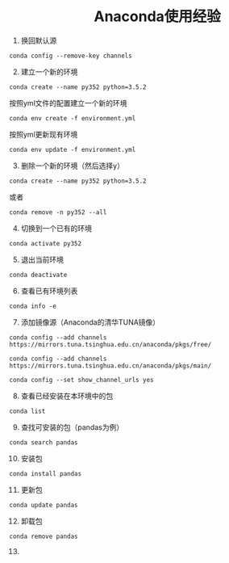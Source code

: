# 　　　　　　Anaconda使用经验

1. 换回默认源

  `conda config --remove-key channels`

2. 建立一个新的环境

  `conda create --name py352 python=3.5.2`

   按照yml文件的配置建立一个新的环境

  `conda env create -f environment.yml`

   按照yml更新现有环境

  `conda env update -f environment.yml`

3. 删除一个新的环境（然后选择y）

  `conda create --name py352 python=3.5.2`

   或者

  `conda remove -n py352 --all`

4. 切换到一个已有的环境

  `conda activate py352`

5. 退出当前环境

  `conda deactivate`

6. 查看已有环境列表

  `conda info -e`

7. 添加镜像源（Anaconda的清华TUNA镜像）

  `conda config --add channels https://mirrors.tuna.tsinghua.edu.cn/anaconda/pkgs/free/`

  `conda config --add channels https://mirrors.tuna.tsinghua.edu.cn/anaconda/pkgs/main/`

  `conda config --set show_channel_urls yes`

8. 查看已经安装在本环境中的包

  `conda list`

9. 查找可安装的包（pandas为例）

  `conda search pandas`

10. 安装包

  `conda install pandas`

11. 更新包

  `conda update pandas`

12. 卸载包

  `conda remove pandas`

13.

